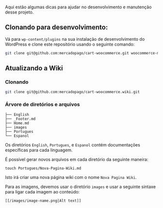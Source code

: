 Aqui estão algumas dicas para ajudar no desenvolvimento e manutenção desse projeto.

## Clonando para desenvolvimento:

Vá para `wp-content/plugins` na sua instalação de desenvolvimento do WordPress e clone este repositório usando o seguinte comando:

```bash
git clone git@github.com:mercadopago/cart-woocommerce.git woocommerce-mercadopago
```

## Atualizando a Wiki

### Clonando

```bash
git clone git@github.com:mercadopago/cart-woocommerce.wiki.git
```

### Árvore de diretórios e arquivos

```
├── English
├── _Footer.md
├── Home.md
├── images
├── Portugues
└── Espanol

```

Os diretórios `English`, `Portugues`, e `Espanol` contém documentações específicas para cada linguagem.

É possível gerar novos arquivos em cada diretório da seguinte maneira:

```
touch Portugues/Nova-Pagina-Wiki.md
```

Isto irá criar uma nova página wiki com o nome `Nova Pagina Wiki`.

Para as imagens, devemos usar o diretório `images` e usar a seguinte sintaxe para ligar cada imagem ao conteúdo:

```
[[/images/image-name.png|Alt text]]
```
